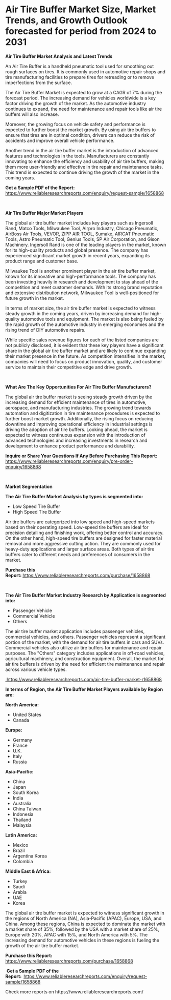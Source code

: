 <p><h1>Air Tire Buffer Market Size, Market Trends, and Growth Outlook forecasted for period from 2024 to 2031</h1></p><p><strong>Air Tire Buffer Market Analysis and Latest Trends</strong></p>
<p><p>An Air Tire Buffer is a handheld pneumatic tool used for smoothing out rough surfaces on tires. It is commonly used in automotive repair shops and tire manufacturing facilities to prepare tires for retreading or to remove imperfections from the surface.</p><p>The Air Tire Buffer Market is expected to grow at a CAGR of 7% during the forecast period. The increasing demand for vehicles worldwide is a key factor driving the growth of the market. As the automotive industry continues to expand, the need for maintenance and repair tools like air tire buffers will also increase.</p><p>Moreover, the growing focus on vehicle safety and performance is expected to further boost the market growth. By using air tire buffers to ensure that tires are in optimal condition, drivers can reduce the risk of accidents and improve overall vehicle performance.</p><p>Another trend in the air tire buffer market is the introduction of advanced features and technologies in the tools. Manufacturers are constantly innovating to enhance the efficiency and usability of air tire buffers, making them more user-friendly and effective in tire repair and maintenance tasks. This trend is expected to continue driving the growth of the market in the coming years.</p></p>
<p><strong>Get a Sample PDF of the Report:&nbsp;</strong> <a href="https://www.reliableresearchreports.com/enquiry/request-sample/1658868">https://www.reliableresearchreports.com/enquiry/request-sample/1658868</a></p>
<p>&nbsp;</p>
<p><strong>Air Tire Buffer Major Market Players</strong></p>
<p><p>The global air tire buffer market includes key players such as Ingersoll Rand, Matco Tools, Milwaukee Tool, Airpro Industry, Chicago Pneumatic, AirBoss Air Tools, VEVOR, ZIPP AIR TOOL, Sumake, AIRCAT Pneumatic Tools, Astro Pneumatic Tool, Genius Tools, SP Air Corporation, and Gison Machinery. Ingersoll Rand is one of the leading players in the market, known for its high-quality products and global presence. The company has experienced significant market growth in recent years, expanding its product range and customer base.</p><p>Milwaukee Tool is another prominent player in the air tire buffer market, known for its innovative and high-performance tools. The company has been investing heavily in research and development to stay ahead of the competition and meet customer demands. With its strong brand reputation and extensive distribution network, Milwaukee Tool is well-positioned for future growth in the market.</p><p>In terms of market size, the air tire buffer market is expected to witness steady growth in the coming years, driven by increasing demand for high-quality automotive tools and equipment. The market is also being fueled by the rapid growth of the automotive industry in emerging economies and the rising trend of DIY automotive repairs.</p><p>While specific sales revenue figures for each of the listed companies are not publicly disclosed, it is evident that these key players have a significant share in the global air tire buffer market and are likely to continue expanding their market presence in the future. As competition intensifies in the market, companies will need to focus on product innovation, quality, and customer service to maintain their competitive edge and drive growth.</p></p>
<p>&nbsp;</p>
<p><strong>What Are The Key Opportunities For Air Tire Buffer Manufacturers?</strong></p>
<p><p>The global air tire buffer market is seeing steady growth driven by the increasing demand for efficient maintenance of tires in automotive, aerospace, and manufacturing industries. The growing trend towards automation and digitization in tire maintenance procedures is expected to further boost market growth. Additionally, the rising focus on reducing downtime and improving operational efficiency in industrial settings is driving the adoption of air tire buffers. Looking ahead, the market is expected to witness continuous expansion with the introduction of advanced technologies and increasing investments in research and development to enhance product performance and durability.</p></p>
<p><strong>Inquire or Share Your Questions If Any Before Purchasing This Report:</strong> <a href="https://www.reliableresearchreports.com/enquiry/pre-order-enquiry/1658868">https://www.reliableresearchreports.com/enquiry/pre-order-enquiry/1658868</a></p>
<p>&nbsp;</p>
<p><strong>Market Segmentation</strong></p>
<p><strong>The Air Tire Buffer Market Analysis by types is segmented into:</strong></p>
<p><ul><li>Low Speed Tire Buffer</li><li>High Speed Tire Buffer</li></ul></p>
<p><p>Air tire buffers are categorized into low speed and high-speed markets based on their operating speed. Low-speed tire buffers are ideal for precision detailing and finishing work, offering better control and accuracy. On the other hand, high-speed tire buffers are designed for faster material removal and more aggressive cutting action. They are commonly used for heavy-duty applications and larger surface areas. Both types of air tire buffers cater to different needs and preferences of consumers in the market.</p></p>
<p><strong>Purchase this Report:&nbsp;</strong><a href="https://www.reliableresearchreports.com/purchase/1658868">https://www.reliableresearchreports.com/purchase/1658868</a></p>
<p>&nbsp;</p>
<p><strong>The Air Tire Buffer Market Industry Research by Application is segmented into:</strong></p>
<p><ul><li>Passenger Vehicle</li><li>Commercial Vehicle</li><li>Others</li></ul></p>
<p><p>The air tire buffer market application includes passenger vehicles, commercial vehicles, and others. Passenger vehicles represent a significant portion of the market, with the demand for air tire buffers in cars and SUVs. Commercial vehicles also utilize air tire buffers for maintenance and repair purposes. The "Others" category includes applications in off-road vehicles, agricultural machinery, and construction equipment. Overall, the market for air tire buffers is driven by the need for efficient tire maintenance and repair across various vehicle types.</p></p>
<p><a href="https://www.reliableresearchreports.com/air-tire-buffer-market-r1658868">&nbsp;https://www.reliableresearchreports.com/air-tire-buffer-market-r1658868</a></p>
<p><strong>In terms of Region, the Air Tire Buffer Market Players available by Region are:</strong></p>
<p>
    <p> <strong> North America: </strong>
        <ul>
            <li>United States</li>
            <li>Canada</li>
        </ul>
        </p> 
    <p> <strong> Europe: </strong>
        <ul>
            <li>Germany</li>
            <li>France</li>
            <li>U.K.</li>
            <li>Italy</li>
            <li>Russia</li>
        </ul>
        </p> 
    <p> <strong> Asia-Pacific: </strong>
        <ul>
            <li>China</li>
            <li>Japan</li>
            <li>South Korea</li>
            <li>India</li>
            <li>Australia</li>
            <li>China Taiwan</li>
            <li>Indonesia</li>
            <li>Thailand</li>
            <li>Malaysia</li>
        </ul>
        </p> 
    <p> <strong> Latin America: </strong>
        <ul>
            <li>Mexico</li>
            <li>Brazil</li>
            <li>Argentina Korea</li>
            <li>Colombia</li>
        </ul>
        </p> 
    <p> <strong> Middle East & Africa: </strong>
        <ul>
            <li>Turkey</li>
            <li>Saudi</li>
            <li>Arabia</li>
            <li>UAE</li>
            <li>Korea</li>
        </ul>
    </p>
    </p>
<p><p>The global air tire buffer market is expected to witness significant growth in the regions of North America (NA), Asia-Pacific (APAC), Europe, USA, and China. Among these regions, China is expected to dominate the market with a market share of 35%, followed by the USA with a market share of 25%, Europe with 20%, APAC with 15%, and North America with 5%. The increasing demand for automotive vehicles in these regions is fueling the growth of the air tire buffer market.</p></p>
<p><strong>Purchase this Report: </strong><a href="https://www.reliableresearchreports.com/purchase/1658868">https://www.reliableresearchreports.com/purchase/1658868</a></p>
<p>&nbsp;<strong>Get a Sample PDF of the Report:&nbsp;&nbsp;</strong><a href="https://www.reliableresearchreports.com/enquiry/request-sample/1658868">https://www.reliableresearchreports.com/enquiry/request-sample/1658868</a></p>
<p><strong></strong></p>
<p>Check more reports on https://www.reliableresearchreports.com/</p>